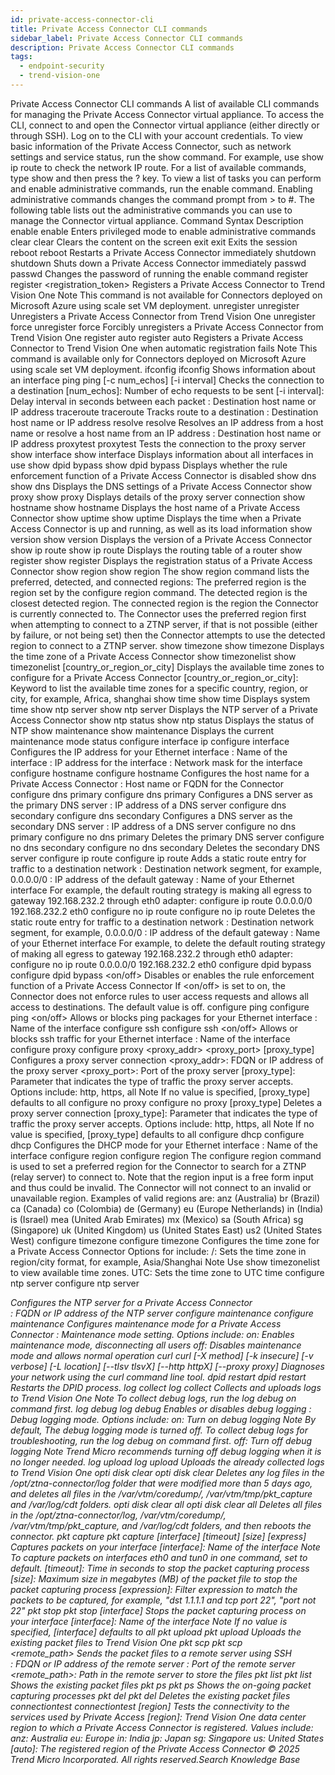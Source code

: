 ```yaml
---
id: private-access-connector-cli
title: Private Access Connector CLI commands
sidebar_label: Private Access Connector CLI commands
description: Private Access Connector CLI commands
tags:
  - endpoint-security
  - trend-vision-one
---
```


 Private Access Connector CLI commands A list of available CLI commands for managing the Private Access Connector virtual appliance. To access the CLI, connect to and open the Connector virtual appliance (either directly or through SSH). Log on to the CLI with your account credentials. To view basic information of the Private Access Connector, such as network settings and service status, run the show command. For example, use show ip route to check the network IP route. For a list of available commands, type show and then press the ? key. To view a list of tasks you can perform and enable administrative commands, run the enable command. Enabling administrative commands changes the command prompt from > to #. The following table lists out the administrative commands you can use to manage the Connector virtual appliance. Command Syntax Description enable enable Enters privileged mode to enable administrative commands clear clear Clears the content on the screen exit exit Exits the session reboot reboot Restarts a Private Access Connector immediately shutdown shutdown Shuts down a Private Access Connector immediately passwd passwd Changes the password of running the enable command register register <registration_token> Registers a Private Access Connector to Trend Vision One Note This command is not available for Connectors deployed on Microsoft Azure using scale set VM deployment. unregister unregister Unregisters a Private Access Connector from Trend Vision One unregister force unregister force Forcibly unregisters a Private Access Connector from Trend Vision One register auto register auto Registers a Private Access Connector to Trend Vision One when automatic registration fails Note This command is available only for Connectors deployed on Microsoft Azure using scale set VM deployment. ifconfig ifconfig Shows information about an interface ping ping [-c num_echos] [-i interval] <dest> Checks the connection to a destination [num_echos]: Number of echo requests to be sent [-i interval]: Delay interval in seconds between each packet <dest>: Destination host name or IP address traceroute traceroute <dest> Tracks route to a destination <dest>: Destination host name or IP address resolve resolve <dest> Resolves an IP address from a host name or resolve a host name from an IP address <dest>: Destination host name or IP address proxytest proxytest Tests the connection to the proxy server show interface show interface Displays information about all interfaces in use show dpid bypass show dpid bypass Displays whether the rule enforcement function of a Private Access Connector is disabled show dns show dns Displays the DNS settings of a Private Access Connector show proxy show proxy Displays details of the proxy server connection show hostname show hostname Displays the host name of a Private Access Connector show uptime show uptime Displays the time when a Private Access Connector is up and running, as well as its load information show version show version Displays the version of a Private Access Connector show ip route show ip route Displays the routing table of a router show register show register Displays the registration status of a Private Access Connector show region show region The show region command lists the preferred, detected, and connected regions: The preferred region is the region set by the configure region command. The detected region is the closest detected region. The connected region is the region the Connector is currently connected to. The Connector uses the preferred region first when attempting to connect to a ZTNP server, if that is not possible (either by failure, or not being set) then the Connector attempts to use the detected region to connect to a ZTNP server. show timezone show timezone Displays the time zone of a Private Access Connector show timezonelist show timezonelist [country_or_region_or_city] Displays the available time zones to configure for a Private Access Connector [country_or_region_or_city]: Keyword to list the available time zones for a specific country, region, or city, for example, Africa, shanghai show time show time Displays system time show ntp server show ntp server Displays the NTP server of a Private Access Connector show ntp status show ntp status Displays the status of NTP show maintenance show maintenance Displays the current maintenance mode status configure interface ip configure interface <interface> <ip> <mask> Configures the IP address for your Ethernet interface <interface>: Name of the interface <ip>: IP address for the interface <mask>: Network mask for the interface configure hostname configure hostname <hostname> Configures the host name for a Private Access Connector <hostname>: Host name or FQDN for the Connector configure dns primary configure dns primary <dns> Configures a DNS server as the primary DNS server <dns>: IP address of a DNS server configure dns secondary configure dns secondary <dns> Configures a DNS server as the secondary DNS server <dns>: IP address of a DNS server configure no dns primary configure no dns primary Deletes the primary DNS server configure no dns secondary configure no dns secondary Deletes the secondary DNS server configure ip route configure ip route <dest> <via> <dev> Adds a static route entry for traffic to a destination network <dest>: Destination network segment, for example, 0.0.0.0/0 <via>: IP address of the default gateway <dev>: Name of your Ethernet interface For example, the default routing strategy is making all egress to gateway 192.168.232.2 through eth0 adapter: configure ip route 0.0.0.0/0 192.168.232.2 eth0 configure no ip route configure no ip route <dest> <via> <dev> Deletes the static route entry for traffic to a destination network <dest>: Destination network segment, for example, 0.0.0.0/0 <via>: IP address of the default gateway <dev>: Name of your Ethernet interface For example, to delete the default routing strategy of making all egress to gateway 192.168.232.2 through eth0 adapter: configure no ip route 0.0.0.0/0 192.168.232.2 eth0 configure dpid bypass configure dpid bypass <on/off> Disables or enables the rule enforcement function of a Private Access Connector If <on/off> is set to on, the Connector does not enforce rules to user access requests and allows all access to destinations. The default value is off. configure ping configure ping <interface> <on/off> Allows or blocks ping packages for your Ethernet interface <interface>: Name of the interface configure ssh configure ssh <interface> <on/off> Allows or blocks ssh traffic for your Ethernet interface <interface>: Name of the interface configure proxy configure proxy <proxy_addr> <proxy_port> [proxy_type] Configures a proxy server connection <proxy_addr>: FDQN or IP address of the proxy server <proxy_port>: Port of the proxy server [proxy_type]: Parameter that indicates the type of traffic the proxy server accepts. Options include: http, https, all Note If no value is specified, [proxy_type] defaults to all configure no proxy configure no proxy [proxy_type] Deletes a proxy server connection [proxy_type]: Parameter that indicates the type of traffic the proxy server accepts. Options include: http, https, all Note If no value is specified, [proxy_type] defaults to all configure dhcp configure dhcp <interface> Configures the DHCP mode for your Ethernet interface <interface>: Name of the interface configure region configure region <region code> The configure region command is used to set a preferred region for the Connector to search for a ZTNP (relay server) to connect to. Note that the region input is a free form input and thus could be invalid. The Connector will not connect to an invalid or unavailable region. Examples of valid regions are: anz (Australia) br (Brazil) ca (Canada) co (Colombia) de (Germany) eu (Europe Netherlands) in (India) is (Israel) mea (United Arab Emirates) mx (Mexico) sa (South Africa) sg (Singapore) uk (United Kingdom) us (United States East) us2 (United States West) configure timezone configure timezone <timezone> Configures the time zone for a Private Access Connector Options for <timezone> include: <region>/<city>: Sets the time zone in region/city format, for example, Asia/Shanghai Note Use show timezonelist to view available time zones. UTC: Sets the time zone to UTC time configure ntp server configure ntp server <address> Configures the NTP server for a Private Access Connector <address>: FQDN or IP address of the NTP server configure maintenance configure maintenance <mode> Configures maintenance mode for a Private Access Connector <mode>: Maintenance mode setting. Options include: on: Enables maintenance mode, disconnecting all users off: Disables maintenance mode and allows normal operation curl curl [-X method] [-k insecure] [-v verbose] [-L location] [--tlsv tlsvX] [--http httpX] [--proxy proxy] <URL> Diagnoses your network using the curl command line tool. dpid restart dpid restart Restarts the DPID process. log collect log collect Collects and uploads logs to Trend Vision One Note To collect debug logs, run the log debug on command first. log debug log debug <mode> Enables or disables debug logging <mode>: Debug logging mode. Options include: on: Turn on debug logging Note By default, The debug logging mode is turned off. To collect debug logs for troubleshooting, run the log debug on command first. off: Turn off debug logging Note Trend Micro recommends turning off debug logging when it is no longer needed. log upload log upload Uploads the already collected logs to Trend Vision One opti disk clear opti disk clear Deletes any log files in the /opt/ztna-connector/log folder that were modified more than 5 days ago, and deletes all files in the /var/vtm/coredump/, /var/vtm/tmp/pkt_capture and /var/log/cdt folders. opti disk clear all opti disk clear all Deletes all files in the /opt/ztna-connector/log, /var/vtm/coredump/, /var/vtm/tmp/pkt_capture, and /var/log/cdt folders, and then reboots the connector. pkt capture pkt capture [interface] [timeout] [size] [express] Captures packets on your interface [interface]: Name of the interface Note To capture packets on interfaces eth0 and tun0 in one command, set <interface> to default. [timeout]: Time in seconds to stop the packet capturing process [size]: Maximum size in megabytes (MB) of the packet file to stop the packet capturing process [expression]: Filter expression to match the packets to be captured, for example, "dst 1.1.1.1 and tcp port 22", "port not 22" pkt stop pkt stop [interface] Stops the packet capturing process on your interface [interface]: Name of the interface Note If no value is specified, [interface] defaults to all pkt upload pkt upload Uploads the existing packet files to Trend Vision One pkt scp pkt scp <address> <port> <remote_path> Sends the packet files to a remote server using SSH <address>: FDQN or IP address of the remote server <port>: Port of the remote server <remote_path>: Path in the remote server to store the files pkt list pkt list Shows the existing packet files pkt ps pkt ps Shows the on-going packet capturing processes pkt del pkt del Deletes the existing packet files connectiontest connectiontest [region] Tests the connectivity to the services used by Private Access [region]: Trend Vision One data center region to which a Private Access Connector is registered. Values include: anz: Australia eu: Europe in: India jp: Japan sg: Singapore us: United States [auto]: The registered region of the Private Access Connector © 2025 Trend Micro Incorporated. All rights reserved.Search Knowledge Base